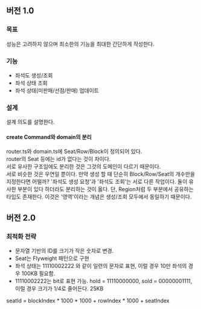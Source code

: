 ## 버전 1.0

### 목표

성능은 고려하지 않으며 최소한의 기능을 최대한 간단하게 작성한다.

### 기능

-   좌석도 생성/조회
-   좌석 상태 조회
-   좌석 상태(미판매/선점/판매) 업데이트

### 설계

설계 의도를 설명한다.

#### create Command와 domain의 분리

router.ts와 domain.ts에 Seat/Row/Block이 정의되어 있다. <br>
router의 Seat 등에는 id가 없다는 것이 차이다.<br>
서로 유사한 구조임에도 분리한 것은 그것의 도메인이 다르기 때문이다.<br>
서로 비슷한 것은 우연일 뿐이다. 만약 생성 할 때 단순히 Block/Row/Seat의 개수만을 지정한다면 어떨까?
'좌석도 생성 요청'과 '좌석도 조회'는 서로 다른 작업이다. 둘이 유사한 부분이 있다 하더라도 분리하는 것이 옳다.
단, Region처럼 두 부분에서 공유하는 타입도 존재한다.
이것은 '영역'이라는 개념은 생성/조회 모두에서 동일하기 때문이다.

## 버전 2.0

### 최적화 전략

-   문자열 기반의 ID를 크기가 작은 숫자로 변경.
-   Seat는 Flyweight 패턴으로 구현
-   좌석 상태는 11110002222 와 같이 일련의 문자로 표현, 이럴 경우 10만 좌석의 경우 100KB 필요함.
-   11110002222는 bit로 표현 가능. hold = 11110000000, sold = 00000001111, 이럴 경우 크기가 1/4로 줄어든다. 25KB

seatId = blockIndex \* 1000 \* 1000 + rowIndex \* 1000 + seatIndex
